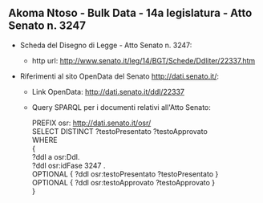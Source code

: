 ## Akoma Ntoso - Bulk Data - 14a legislatura - Atto Senato n. 3247 ##

* Scheda del Disegno di Legge - Atto Senato n. 3247:
	* http url: http://www.senato.it/leg/14/BGT/Schede/Ddliter/22337.htm

* Riferimenti al sito OpenData del Senato http://dati.senato.it/:
	* Link OpenData: http://dati.senato.it/ddl/22337
	* Query SPARQL per i documenti relativi all'Atto Senato:

        PREFIX osr: <http://dati.senato.it/osr/>  
		SELECT DISTINCT ?testoPresentato ?testoApprovato  
		WHERE  
		{  
		    ?ddl a osr:Ddl.  
		    ?ddl osr:idFase 3247 .  
		    OPTIONAL { ?ddl osr:testoPresentato ?testoPresentato }  
		    OPTIONAL { ?ddl osr:testoApprovato ?testoApprovato }  
		}
		